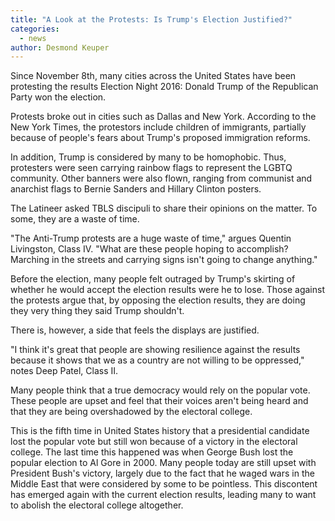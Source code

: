 ```yaml
---
title: "A Look at the Protests: Is Trump's Election Justified?"
categories:
  - news
author: Desmond Keuper
---
```


Since November 8th, many cities across the United States have been protesting the results Election Night 2016: Donald Trump of the Republican Party won the election.

Protests broke out in cities such as Dallas and New York. According to the New York Times, the protestors include children of immigrants, partially because of people's fears about Trump's proposed immigration reforms.

In addition, Trump is considered by many to be homophobic. Thus, protesters were seen carrying rainbow flags to represent the LGBTQ community. Other banners were also flown, ranging from communist and anarchist flags to Bernie Sanders and Hillary Clinton posters.

The Latineer asked TBLS discipuli to share their opinions on the matter. To some, they are a waste of time.

 "The Anti-Trump protests are a huge waste of time," argues Quentin Livingston, Class IV. "What are these people hoping to accomplish? Marching in the streets and carrying signs isn't going to change anything."

Before the election, many people felt outraged by Trump's skirting of whether he would accept the election results were he to lose. Those against the protests argue that, by opposing the election results, they are doing they very thing they said Trump shouldn't.

There is, however, a side that feels the displays are justified.

"I think it's great that people are showing resilience against the results because it shows that we as a country are not willing to be oppressed," notes Deep Patel, Class II.

Many people think that a true democracy would rely on the popular vote. These people are upset and feel that their voices aren't being heard and that they are being overshadowed by the electoral college.

This is the fifth time in United States history that a presidential candidate lost the popular vote but still won because of a victory in the electoral college. The last time this happened was when George Bush lost the popular election to Al Gore in 2000. Many people today are still upset with President Bush's victory, largely due to the fact that he waged wars in the Middle East that were considered by some to be pointless. This discontent has emerged again with the current election results, leading many to want to abolish the electoral college altogether.
